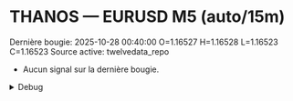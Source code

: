 # THANOS — EURUSD M5 (auto/15m)
Dernière bougie: 2025-10-28 00:40:00  O=1.16527  H=1.16528  L=1.16523  C=1.16523
Source active: twelvedata_repo

- Aucun signal sur la dernière bougie.

<details><summary>Debug</summary>

- TD_API_KEY manquant.

</details>